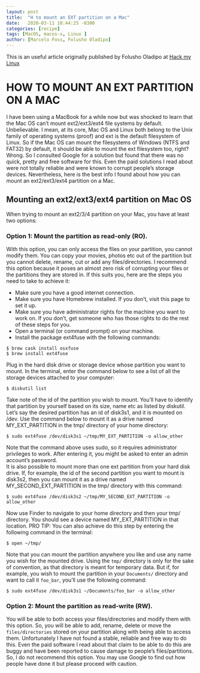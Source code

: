 ```yaml
---
layout: post
title:  "H to mount an EXT partition on a Mac"
date:   2020-03-11 18:44:25 -0300
categories: [recipe]
tags: [MacOS, macos-x, Linux ]
author: [Marcelo Foss, Folusho Oladipo]
---
```

This is an useful article originally published by Folusho Oladipo at [Hack my Linux](https://hackmylinux.com/2018/02/18/how-to-mount-and-read-a-linux-partition-on-a-mac-ext2-ext3-ext4/)

# HOW TO MOUNT AN EXT PARTITION ON A MAC

I have been using a MacBook for a while now but was shocked to learn that the Mac OS can’t mount ext2/ext3/ext4 file systems by default. Unbelievable. I mean, at its core, Mac OS and Linux both belong to the Unix family of operating systems (proof) and ext is the default filesystem of Linux. So if the Mac OS can mount the filesystems of Windows (NTFS and FAT32) by default, it should be able to mount the ext filesystem too, right? Wrong. So I consulted Google for a solution but found that there was no quick, pretty and free software for this. Even the paid solutions I read about were not totally reliable and were known to corrupt people’s storage devices. Nevertheless, here is the best info I found about how you can mount an ext2/ext3/ext4 partition on a Mac.

## Mounting an ext2/ext3/ext4 partition on Mac OS

When trying to mount an ext2/3/4 partition on your Mac, you have at least two options:

### Option 1: Mount the partition as read-only (RO).

With this option, you can only access the files on your partition, you cannot modify them. You can copy your movies, photos etc out of the partition but you cannot delete, rename, cut or add any files/directories. I recommend this option because it poses an almost zero risk of corrupting your files or the partitions they are stored in. If this suits you, here are the steps you need to take to achieve it:
- Make sure you have a good internet connection.
- Make sure you have Homebrew installed. If you don’t, visit this page to set it up.
- Make sure you have administrator rights for the machine you want to work on. If you don’t, get someone who has those rights to do the rest of these steps for you.
- Open a terminal (or command prompt) on your machine.
- Install the package ext4fuse with the following commands:
```
$ brew cask install osxfuse
$ brew install ext4fuse
```
Plug in the hard disk drive or storage device whose partition you want to mount.
In the terminal, enter the command below to see a list of all the storage devices attached to your computer:
```
$ diskutil list
```
Take note of the id of the partition you wish to mount. You’ll have to identify that partition by yourself based on its size, name etc as listed by diskutil.  
Let’s say the desired partition has an id of disk3s1, and it is mounted on /dev. Use the command below to mount it as a drive named MY_EXT_PARTITION in the tmp/ directory of your home directory:
```
$ sudo ext4fuse /dev/disk3s1 ~/tmp/MY_EXT_PARTITION -o allow_other
```
Note that the command above uses sudo, so it requires administrator privileges to work. After entering it, you might be asked to enter an admin account’s password.  
It is also possible to mount more than one ext partition from your hard disk drive. If, for example, the id of the second partition you want to mount is disk3s2, then you can mount it as a drive named MY_SECOND_EXT_PARTITION in the tmp/ directory with this command:
```
$ sudo ext4fuse /dev/disk3s2 ~/tmp/MY_SECOND_EXT_PARTITION -o allow_other
```
Now use Finder to navigate to your home directory and then your tmp/ directory. You should see a device named MY_EXT_PARTITION in that location. PRO TIP: You can also achieve do this step by entering the following command in the terminal:
```
$ open ~/tmp/
```
Note that you can mount the partition anywhere you like and use any name you wish for the mounted drive. Using the ```tmp/``` directory is only for the sake of convention, as that directory is meant for temporary data. But if, for example, you wish to mount the partition in your ```Documents/``` directory and want to call it ```foo_bar```, you’ll use the following command:
```
$ sudo ext4fuse /dev/disk3s1 ~/Documents/foo_bar -o allow_other
```

### Option 2: Mount the partition as read-write (RW).
You will be able to both access your files/directories and modify them with this option. So, you will be able to add, rename, delete or move the ```files/directories``` stored on your partition along with being able to access them. Unfortunately I have not found a stable, reliable and free way to do this. Even the paid software I read about that claim to be able to do this are buggy and have been reported to cause damage to people’s files/partitions. So, I do not recommend this option. You may use Google to find out how people have done it but please proceed with caution.

